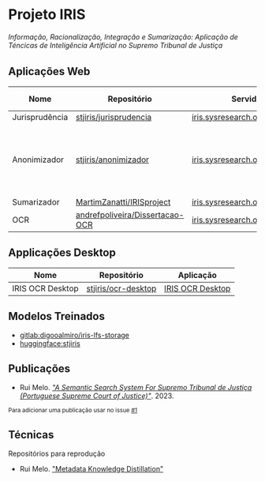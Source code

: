 # Projeto IRIS
###### Informação, Racionalização, Integração e Sumarização: Aplicação de Téncicas de Inteligência Artificial no Supremo Tribunal de Justiça

## Aplicações Web

| Nome | Repositório | Servidor OVH | Links Feedback/Dúvidas |
|------|-------------|--------------|------------------------|
| Jurisprudência | [stjiris/jurisprudencia][juris] | [iris.sysresearch.org/jurisprudencia/](https://iris.sysresearch.org/jurisprudencia/) | |
| Anonimizador  | [stjiris/anonimizador][anonimizador] | [iris.sysresearch.org/anonimizador/](https://iris.sysresearch.org/anonimizador) | - [Feedback interface](https://docs.google.com/document/d/17Y01auyh5d0ITHO2I4xwKbcF7VekWWk5uGk8KEeMwxM/edit)<br>- [Feedback aos resultados das sugestões de anonimização (serviço remoto)](https://docs.google.com/document/d/1WsMpbbxlKZHpm_b5pjCDf8vibBnr6cFtDVdqIJutiVU/edit) |
| Sumarizador | [MartimZanatti/IRISproject][sumar] | [iris.sysresearch.org/sumarizador/](https://iris.sysresearch.org/sumarizador/) | |
| OCR | [andrefpoliveira/Dissertacao-OCR][ocr] | [iris.sysresearch.org/ocr/](https://iris.sysresearch.org/ocr/) | [Feedback](https://docs.google.com/document/d/1wyTpTeG2w76XFcGeLfD5_t1_Cs03TE4qGSytkxYu05I/edit?usp=sharing) |

[juris]: https://www.github.com/stjiris/jurisprudencia
[anonimizador]: https:///www.github.com/stjiris/anonimizador
[sumar]: https://github.com/MartimZanatti/IRISproject
[ocr]: https://github.com/andrefpoliveira/Dissertacao-OCR

## Applicações Desktop

| Nome | Repositório | Aplicação |
|------|-------------|-----------|
| IRIS OCR Desktop | [stjiris/ocr-desktop](https://www.github.com/stjiris/ocr-desktop/) | [IRIS OCR Desktop](https://stjiris.github.io/ocr-desktop/)
 
## Modelos Treinados

 - [gitlab:digooalmiro/iris-lfs-storage](https://gitlab.com/diogoalmiro/iris-lfs-storage/)
 - [huggingface:stjiris](https://huggingface.co/stjiris)

## Publicações

 - Rui Melo. _["A Semantic Search System For Supremo Tribunal de Justiça (Portuguese Supreme Court of Justice)"](https://rufimelo99.github.io/SemanticSearchSystemForSTJ)_. 2023.

<sub>Para adicionar uma publicação usar no issue [#1](https://github.com/stjiris/stjiris.github.io/issues/1)</sub>

## Técnicas 
Repositórios para reprodução

 - Rui Melo. ["Metadata Knowledge Distillation"](https://github.com/rufimelo99/metadata-knowledge-distillation)
